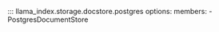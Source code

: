 ::: llama_index.storage.docstore.postgres
    options:
      members:
        - PostgresDocumentStore
